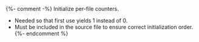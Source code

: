 {%- comment -%}
Initialize per-file counters.
- Needed so that first use yields 1 instead of 0.
- Must be included in the source file to ensure correct initialization order.
{%- endcomment %}
<!-- {% increment topic_counter %} -->
<!-- {% increment exercise_counter %} -->
